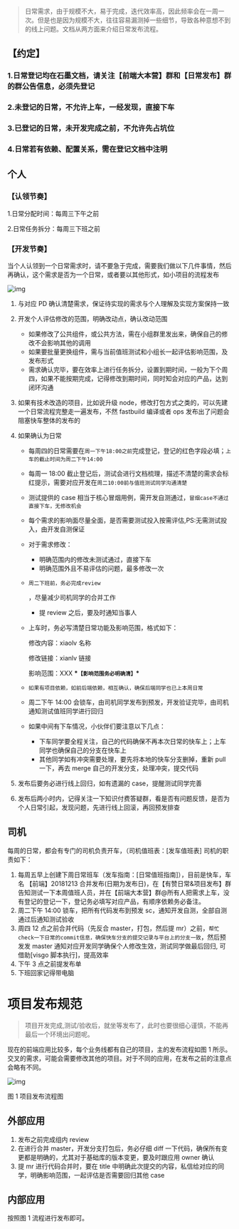 > 日常需求，由于规模不大，易于完成，迭代效率高，因此频率会在一周一次。但是也是因为规模不大，往往容易漏测掉一些细节，导致各种意想不到的线上问题。文档从两方面来介绍日常发布流程。

## 【约定】

### 1.日常登记均在石墨文档，请关注【前端大本营】群和【日常发布】群的群公告信息，必须先登记

### 2.未登记的日常，不允许上车，一经发现，直接下车

### 3.已登记的日常，未开发完成之前，不允许先占坑位

### 4.日常若有依赖、配置关系，需在登记文档中注明

## 个人

### 【认领节奏】

1.日常分配时间：每周三下午之前

2.日常任务拆分：每周三下班之前

### 【开发节奏】

当个人认领到一个日常需求时，请不要急于完成，需要我们做以下几件事情，然后再确认，这个需求是否为一个日常，或者要以其他形式，如小项目的流程发布

![img](https://b.yzcdn.cn/public_files/2019/03/27/personal-daily-release.jpg)

1. 与对应 PD 确认清楚需求，保证待实现的需求与个人理解及实现方案保持一致

2. 开发个人评估修改的范围，明确改动点，确认改动范围

   - 如果修改了公共组件，或公共方法，需在小组群里发出来，确保自己的修改不会影响其他的调用
   - 如果要批量更换组件，需与当前值班测试和小组长一起评估影响范围，及发布形式
   - 需求确认完毕，要在效率上进行任务拆分，设置到期时间，一般为下个周四，如果不能按期完成，记得修改到期时间，同时知会对应的产品，达到闭环沟通

3. 如果有技术改造的项目，比如说升级 node，修改打包方式之类的，可以先建一个日常流程完整走一遍发布，不然 fastbuild 编译或者 ops 发布出了问题会阻塞快车整体的发布的

4. 如果确认为日常

   - 每周四的日常需要在`周一下午18:00之前`完成登记，登记的红色字段必填；`上车的截止时间为周二下午14:00`

   - 每周一 18:00 截止登记后，测试会进行文档梳理，描述不清楚的需求会标红提示，需要对应开发在`周二10:00前与值班测试同学沟通清楚`

   - 测试提供的 case 相当于核心冒烟用例，需开发自测通过，`冒烟case不通过直接下车，无修改机会`

   - 每个需求的影响面尽量全面，是否需要测试投入按需评估,PS:无需测试投入，由开发自测保证

   - 对于需求修改：

     - 明确范围内的修改未测试通过，直接下车
     - 明确范围外且不易评估的问题，最多修改一次

   - ```
     周二下班前，务必完成review
     ```

     ，尽量减少司机同学的合并工作

     - 提 review 之后，要及时通知当事人

   - 上车时，务必写清楚日常功能及影响范围，格式如下：

     修改内容：xiaolv 名称

     修改链接：xianlv 链接

     影响范围：XXX **\*`【影响范围务必明确清】`\***

   - `如果有项目依赖，如前后端依赖，相互确认，确保后端同学也已上本周日常`

   - 周二下午 14:00 会锁车，由司机同学发布到预发，开发验证完毕，由司机通知测试值班同学进行回归

   - 如果中间有下车情况，小伙伴们要注意以下几点：

     - 下车同学要全程关注，自己的代码确保不再本次日常的快车上；上车同学也确保自己的分支在快车上
     - 其他同学如有冲突需要处理，要先将本地的快车分支删掉，重新 pull 一下，再去 merge 自己的开发分支，处理冲突，提交代码

5. 发布后要务必进行线上回归，如有遗漏的 case，提醒测试同学完善

6. 发布后两小时内，记得关注一下知识付费答疑群，看是否有问题反馈，是否为个人日常引起，发现问题，先进行线上回滚，再回预发排查

## 司机

每周的日常，都会有专门的司机负责开车，（司机值班表：[发车值班表] 司机的职责如下：

1. 每周五早上创建下周日常班车（发车指南：[日常值班指南]），目前是快车，车名 【前端】20181213 合并发布(日期为发布日)，在【有赞日常&项目发布】群告知测试一下本周值班人员，并在【前端大本营】群@所有人把需求上车，没有登记的登记一下，登记务必填写对应产品，有顺序依赖务必备注。
2. 周二下午 14:00 锁车，把所有代码发布到预发 sc，通知开发自测，全部自测通过后通知测试验收
3. 周四 12 点之前合并代码（先反合 master，打包，然后提 mr）之前，`帮忙check一下日常的commit信息，确保快车分支的提交记录与平台上的分支一致`，然后预发发 master 通知对应开发同学确保个人修改生效，测试同学做最后回归, 可借助[visgo 脚本执行]，提高效率
4. 下午 3 点之前提发布单
5. 下班回家记得带电脑

# 项目发布规范

> 项目开发完成,测试/验收后，就坐等发布了，此时也要很细心谨慎，不能再最后一个环境出问题呢。

现在的前端应用比较多，每个业务线都有自己的项目，主的发布流程如图 1 所示。交叉的需求，可能会需要修改其他的项目。对于不同的应用，在发布之前的注意点会略有不同。

![img](https://b.yzcdn.cn/public_files/2019/03/27/project-release.png)

图 1 项目发布流程图

## 外部应用

1. 发布之前完成组内 review
2. 在进行合并 master，开发分支打包后，务必仔细 diff 一下代码，确保所有变更都是明确的，尤其对于基础库的版本变更，要及时跟应用 owner 确认
3. 提 mr 进行代码合并时，要在 title 中明确此次提交的内容，私信给对应的同学，明确影响范围，一起评估是否需要回归其他 case

## 内部应用

按照图 1 流程进行发布即可。
